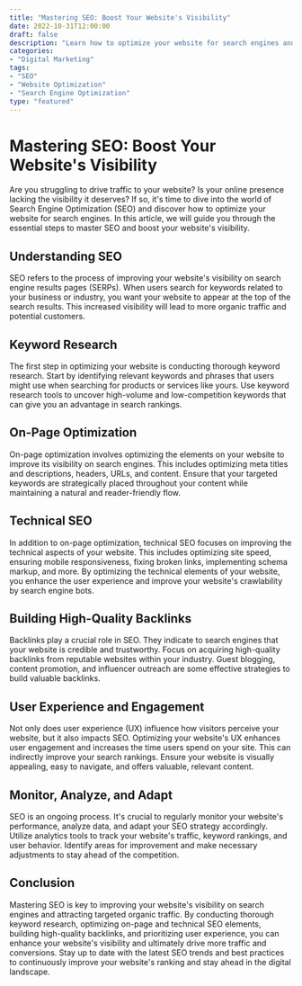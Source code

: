 ```yaml
---
title: "Mastering SEO: Boost Your Website's Visibility"
date: 2022-10-31T12:00:00
draft: false
description: "Learn how to optimize your website for search engines and increase your online visibility."
categories:
- "Digital Marketing"
tags:
- "SEO"
- "Website Optimization"
- "Search Engine Optimization"
type: "featured"
---
```


# Mastering SEO: Boost Your Website's Visibility

Are you struggling to drive traffic to your website? Is your online presence lacking the visibility it deserves? If so, it's time to dive into the world of Search Engine Optimization (SEO) and discover how to optimize your website for search engines. In this article, we will guide you through the essential steps to master SEO and boost your website's visibility.

## Understanding SEO

SEO refers to the process of improving your website's visibility on search engine results pages (SERPs). When users search for keywords related to your business or industry, you want your website to appear at the top of the search results. This increased visibility will lead to more organic traffic and potential customers.

## Keyword Research

The first step in optimizing your website is conducting thorough keyword research. Start by identifying relevant keywords and phrases that users might use when searching for products or services like yours. Use keyword research tools to uncover high-volume and low-competition keywords that can give you an advantage in search rankings.

## On-Page Optimization

On-page optimization involves optimizing the elements on your website to improve its visibility on search engines. This includes optimizing meta titles and descriptions, headers, URLs, and content. Ensure that your targeted keywords are strategically placed throughout your content while maintaining a natural and reader-friendly flow.

## Technical SEO

In addition to on-page optimization, technical SEO focuses on improving the technical aspects of your website. This includes optimizing site speed, ensuring mobile responsiveness, fixing broken links, implementing schema markup, and more. By optimizing the technical elements of your website, you enhance the user experience and improve your website's crawlability by search engine bots.

## Building High-Quality Backlinks

Backlinks play a crucial role in SEO. They indicate to search engines that your website is credible and trustworthy. Focus on acquiring high-quality backlinks from reputable websites within your industry. Guest blogging, content promotion, and influencer outreach are some effective strategies to build valuable backlinks.

## User Experience and Engagement

Not only does user experience (UX) influence how visitors perceive your website, but it also impacts SEO. Optimizing your website's UX enhances user engagement and increases the time users spend on your site. This can indirectly improve your search rankings. Ensure your website is visually appealing, easy to navigate, and offers valuable, relevant content.

## Monitor, Analyze, and Adapt

SEO is an ongoing process. It's crucial to regularly monitor your website's performance, analyze data, and adapt your SEO strategy accordingly. Utilize analytics tools to track your website's traffic, keyword rankings, and user behavior. Identify areas for improvement and make necessary adjustments to stay ahead of the competition.

## Conclusion

Mastering SEO is key to improving your website's visibility on search engines and attracting targeted organic traffic. By conducting thorough keyword research, optimizing on-page and technical SEO elements, building high-quality backlinks, and prioritizing user experience, you can enhance your website's visibility and ultimately drive more traffic and conversions. Stay up to date with the latest SEO trends and best practices to continuously improve your website's ranking and stay ahead in the digital landscape.
